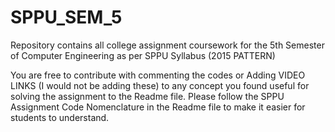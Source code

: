 # SPPU_SEM_5

Repository contains all college assignment coursework for the 5th Semester of Computer Engineering as per SPPU Syllabus (2015 PATTERN)

You are free to contribute with commenting the codes or Adding VIDEO LINKS (I would not be adding these)
to any concept you found useful for solving the assignment to the Readme file. 
Please follow the SPPU Assignment Code Nomenclature in the Readme file to make it easier for students to understand.
